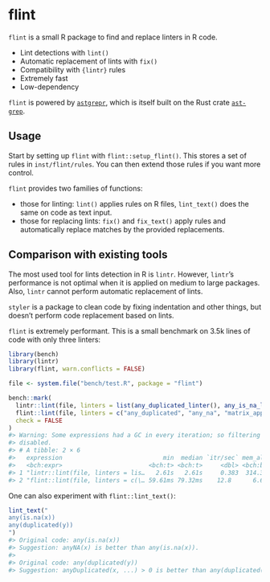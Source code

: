 
<!-- README.md is generated from README.Rmd. Please edit that file -->

# flint

`flint` is a small R package to find and replace linters in R code.

- Lint detections with `lint()`
- Automatic replacement of lints with `fix()`
- Compatibility with `{lintr}` rules
- Extremely fast
- Low-dependency

`flint` is powered by
[`astgrepr`](https://github.com/etiennebacher/astgrepr/), which is
itself built on the Rust crate
[`ast-grep`](https://ast-grep.github.io/).

## Usage

Start by setting up `flint` with `flint::setup_flint()`. This stores a
set of rules in `inst/flint/rules`. You can then extend those rules if
you want more control.

`flint` provides two families of functions:

- those for linting: `lint()` applies rules on R files, `lint_text()`
  does the same on code as text input.
- those for replacing lints: `fix()` and `fix_text()` apply rules and
  automatically replace matches by the provided replacements.

## Comparison with existing tools

The most used tool for lints detection in R is `lintr`. However,
`lintr`’s performance is not optimal when it is applied on medium to
large packages. Also, `lintr` cannot perform automatic replacement of
lints.

`styler` is a package to clean code by fixing indentation and other
things, but doesn’t perform code replacement based on lints.

`flint` is extremely performant. This is a small benchmark on 3.5k lines
of code with only three linters:

``` r
library(bench)
library(lintr)
library(flint, warn.conflicts = FALSE)

file <- system.file("bench/test.R", package = "flint")

bench::mark(
  lintr::lint(file, linters = list(any_duplicated_linter(), any_is_na_linter(), matrix_apply_linter())),
  flint::lint(file, linters = c("any_duplicated", "any_na", "matrix_apply"), open = FALSE),
  check = FALSE
)
#> Warning: Some expressions had a GC in every iteration; so filtering is
#> disabled.
#> # A tibble: 2 × 6
#>   expression                            min  median `itr/sec` mem_alloc `gc/sec`
#>   <bch:expr>                        <bch:t> <bch:t>     <dbl> <bch:byt>    <dbl>
#> 1 "lintr::lint(file, linters = lis…   2.61s   2.61s     0.383  314.34MB    11.1 
#> 2 "flint::lint(file, linters = c(\… 59.61ms 79.32ms    12.8      6.61MB     1.83
```

One can also experiment with `flint::lint_text()`:

``` r
lint_text("
any(is.na(x))
any(duplicated(y))
")
#> Original code: any(is.na(x)) 
#> Suggestion: anyNA(x) is better than any(is.na(x)). 
#> 
#> Original code: any(duplicated(y)) 
#> Suggestion: anyDuplicated(x, ...) > 0 is better than any(duplicated(x), ...).
```
